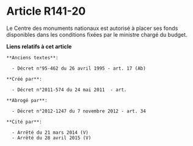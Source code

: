 # Article R141-20

Le Centre des monuments nationaux est autorisé à placer ses fonds disponibles dans les conditions fixées par le ministre
chargé du budget.

**Liens relatifs à cet article**

	**Anciens textes**:

	  - Décret n°95-462 du 26 avril 1995 - art. 17 (Ab)

	**Créé par**:

	  - Décret n°2011-574 du 24 mai 2011  - art.

	**Abrogé par**:

	  - Décret n°2012-1247 du 7 novembre 2012 - art. 34

	**Cité par**:

	  - Arrêté du 21 mars 2014 (V)
	  - Arrêté du 28 avril 2015 (V)

